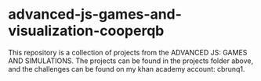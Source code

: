 # advanced-js-games-and-visualization-cooperqb

This repository is a collection of projects from the ADVANCED JS: GAMES AND SIMULATIONS. The projects can be found in the projects folder
above, and the challenges can be found on my khan academy account: cbrunq1.
